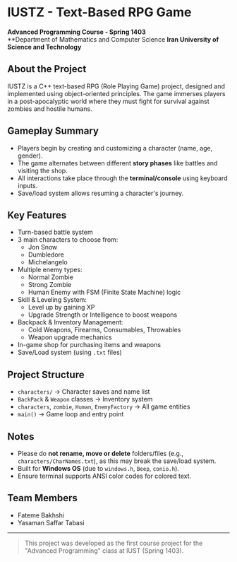 # IUSTZ - Text-Based RPG Game

**Advanced Programming Course - Spring 1403**  
**Department of Mathematics and Computer Science 
**Iran University of Science and Technology**  


## About the Project

IUSTZ is a C++ text-based RPG (Role Playing Game) project, designed and implemented using object-oriented principles. The game immerses players in a post-apocalyptic world where they must fight for survival against zombies and hostile humans.

## Gameplay Summary

- Players begin by creating and customizing a character (name, age, gender).
- The game alternates between different **story phases** like battles and visiting the shop.
- All interactions take place through the **terminal/console** using keyboard inputs.
- Save/load system allows resuming a character's journey.

## Key Features

- Turn-based battle system
- 3 main characters to choose from:
  - Jon Snow
  - Dumbledore
  - Michelangelo
- Multiple enemy types:
  - Normal Zombie
  - Strong Zombie
  - Human Enemy with FSM (Finite State Machine) logic
- Skill & Leveling System:
  - Level up by gaining XP
  - Upgrade Strength or Intelligence to boost weapons
- Backpack & Inventory Management:
  - Cold Weapons, Firearms, Consumables, Throwables
  - Weapon upgrade mechanics
- In-game shop for purchasing items and weapons
- Save/Load system (using `.txt` files)

## Project Structure

- `characters/` → Character saves and name list  
- `BackPack` & `Weapon` classes → Inventory system  
- `characters`, `zombie`, `Human`, `EnemyFactory` → All game entities  
- `main()` → Game loop and entry point

## Notes

- Please do **not rename, move or delete** folders/files (e.g., `characters/CharNames.txt`), as this may break the save/load system.
- Built for **Windows OS** (due to `windows.h`, `Beep`, `conio.h`).
- Ensure terminal supports ANSI color codes for colored text.

## Team Members

- Fateme Bakhshi  
- Yasaman Saffar Tabasi

---

> This project was developed as the first course project for the "Advanced Programming" class at IUST (Spring 1403).
